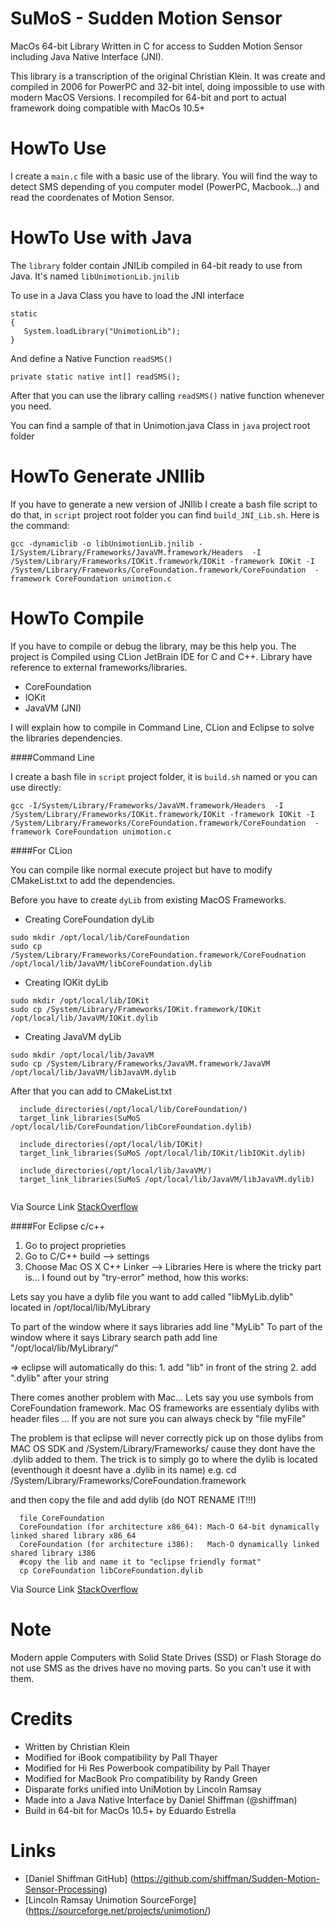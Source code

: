 # SuMoS - Sudden Motion Sensor

MacOs 64-bit Library Written in C for access to Sudden Motion Sensor including Java Native Interface (JNI).

This library is a transcription of the original Christian Klein. It was create and compiled in 2006 for PowerPC and 32-bit intel, doing impossible to use with modern MacOS Versions. I recompiled for 64-bit and port to actual framework doing compatible with MacOs 10.5+


# HowTo Use

I create a ``main.c`` file with a basic use of the library. You will find the way to detect SMS depending of you computer model (PowerPC, Macbook...) and read the coordenates of Motion Sensor.

# HowTo Use with Java

The ``library`` folder contain JNILib compiled in 64-bit ready to use from Java. It's named ``libUnimotionLib.jnilib``
 
To use in a Java Class you have to load the JNI interface
 
 ````
 static 
 {    	
    System.loadLibrary("UnimotionLib");
 }
````

And define a Native Function ``readSMS()``

````
private static native int[] readSMS();
````

After that you can use the library calling ``readSMS()`` native function whenever you need.

You can find a sample of that in Unimotion.java Class in ``java`` project root folder

# HowTo Generate JNIlib

If you have to generate a new version of JNIlib I create a bash file script to do that, in ``script`` project root folder you can find ``build_JNI_Lib.sh``. Here is the command:

````
gcc -dynamiclib -o libUnimotionLib.jnilib -I/System/Library/Frameworks/JavaVM.framework/Headers  -I /System/Library/Frameworks/IOKit.framework/IOKit -framework IOKit -I /System/Library/Frameworks/CoreFoundation.framework/CoreFoundation  -framework CoreFoundation unimotion.c
````

# HowTo Compile

If you have to compile or debug the library, may be this help you. The project is Compiled using CLion JetBrain IDE for C and C++. Library have reference to external frameworks/libraries.

* CoreFoundation
* IOKit
* JavaVM (JNI)

I will explain how to compile in Command Line, CLion and Eclipse to solve the libraries dependencies.

####Command Line

I create a bash file in ``script`` project folder, it is ``build.sh`` named or you can use directly:

````
gcc -I/System/Library/Frameworks/JavaVM.framework/Headers  -I /System/Library/Frameworks/IOKit.framework/IOKit -framework IOKit -I /System/Library/Frameworks/CoreFoundation.framework/CoreFoundation  -framework CoreFoundation unimotion.c
````

####For CLion

You can compile like normal execute project but have to modify CMakeList.txt to add the dependencies. 

Before you have to create ``dyLib`` from existing MacOS Frameworks. 


* Creating CoreFoundation dyLib 
````
sudo mkdir /opt/local/lib/CoreFoundation
sudo cp /System/Library/Frameworks/CoreFoundation.framework/CoreFoudnation /opt/local/lib/JavaVM/libCoreFoundation.dylib
````

* Creating IOKit dyLib
````
sudo mkdir /opt/local/lib/IOKit
sudo cp /System/Library/Frameworks/IOKit.framework/IOKit /opt/local/lib/JavaVM/IOKit.dylib
````

* Creating JavaVM dyLib
````
sudo mkdir /opt/local/lib/JavaVM
sudo cp /System/Library/Frameworks/JavaVM.framework/JavaVM /opt/local/lib/JavaVM/libJavaVM.dylib
````

After that you can add to CMakeList.txt

````
  include_directories(/opt/local/lib/CoreFoundation/)
  target_link_libraries(SuMoS /opt/local/lib/CoreFoundation/libCoreFoundation.dylib)
  
  include_directories(/opt/local/lib/IOKit)
  target_link_libraries(SuMoS /opt/local/lib/IOKit/libIOKit.dylib)
  
  include_directories(/opt/local/lib/JavaVM/)
  target_link_libraries(SuMoS /opt/local/lib/JavaVM/libJavaVM.dylib)
  
````

Via Source Link [StackOverflow](http://stackoverflow.com/a/9974616/3883898)

####For Eclipse c/c++

1. Go to project proprieties
2. Go to C/C++ build --> settings
3. Choose Mac OS X C++ Linker --> Libraries Here is where the tricky part is... I found out by "try-error" method, how this works:

Lets say you have a dylib file you want to add called "libMyLib.dylib" located in /opt/local/lib/MyLibrary

To part of the window where it says libraries add line "MyLib" To part of the window where it says Library search path add line "/opt/local/lib/MyLibrary/"

=> eclipse will automatically do this: 1. add "lib" in front of the string 2. add ".dylib" after your string

There comes another problem with Mac... Lets say you use symbols from CoreFoundation framework. Mac OS frameworks are essentialy dylibs with header files ... If you are not sure you can always check by "file myFile"

The problem is that eclipse will never correctly pick up on those dylibs from MAC OS SDK and /System/Library/Frameworks/ cause they dont have the .dylib added to them. The trick is to simply go to where the dylib is located (eventhough it doesnt have a .dylib in its name) e.g. cd /System/Library/Frameworks/CoreFoundation.framework

and then copy the file and add dylib (do NOT RENAME IT!!!)

````
  file CoreFoundation
  CoreFoundation (for architecture x86_64): Mach-O 64-bit dynamically linked shared library x86_64 
  CoreFoundation (for architecture i386):   Mach-O dynamically linked shared library i386
  #copy the lib and name it to "eclipse friendly format"
  cp CoreFoundation libCoreFoundation.dylib
````
Via Source Link [StackOverflow](http://stackoverflow.com/a/9974616/3883898)


# Note

Modern apple Computers with Solid State Drives (SSD) or Flash Storage do not use SMS as the drives have no moving parts. So you can't use it with them.

# Credits

* Written by Christian Klein
* Modified for iBook compatibility by Pall Thayer
* Modified for Hi Res Powerbook compatibility by Pall Thayer
* Modified for MacBook Pro compatibility by Randy Green
* Disparate forks unified into UniMotion by Lincoln Ramsay
* Made into a Java Native Interface by Daniel Shiffman (@shiffman)
* Build in 64-bit for MacOs 10.5+ by Eduardo Estrella 

# Links

* [Daniel Shiffman GitHub] (https://github.com/shiffman/Sudden-Motion-Sensor-Processing)
* [Lincoln Ramsay Unimotion SourceForge] (https://sourceforge.net/projects/unimotion/)

